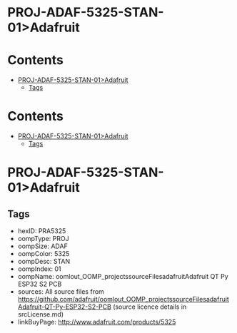 
PROJ-ADAF-5325-STAN-01>Adafruit
===============================

Contents
========

* [PROJ-ADAF-5325-STAN-01>Adafruit](#proj-adaf-5325-stan-01adafruit)
	* [Tags](#tags)

Contents
========

* [PROJ-ADAF-5325-STAN-01>Adafruit](#proj-adaf-5325-stan-01adafruit)
	* [Tags](#tags)

# PROJ-ADAF-5325-STAN-01>Adafruit

## Tags

- hexID: PRA5325
- oompType: PROJ
- oompSize: ADAF
- oompColor: 5325
- oompDesc: STAN
- oompIndex: 01
- oompName: oomlout_OOMP_projectssourceFilesadafruitAdafruit QT Py ESP32 S2 PCB
- sources: All source files from https://github.com/adafruit/oomlout_OOMP_projectssourceFilesadafruitAdafruit-QT-Py-ESP32-S2-PCB (source licence details in srcLicense.md)
- linkBuyPage: http://www.adafruit.com/products/5325
